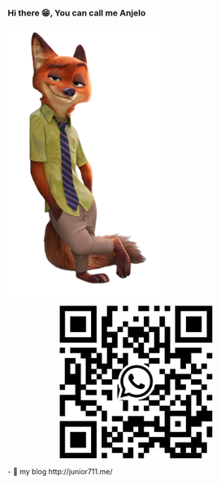 ### Hi there 😁, You can call me Anjelo 
  
<p float="left">
  <img src="https://github.com/AnjeloPeiris711/AnjeloPeiris711/blob/main/Nick.png" width="300" />
  <p align="center"><img src="https://github.com/AnjeloPeiris711/AnjeloPeiris711/blob/main/Qr.jpg" /></p>
</p>
 - 🔭 my blog <a>http://junior711.me/</a>



